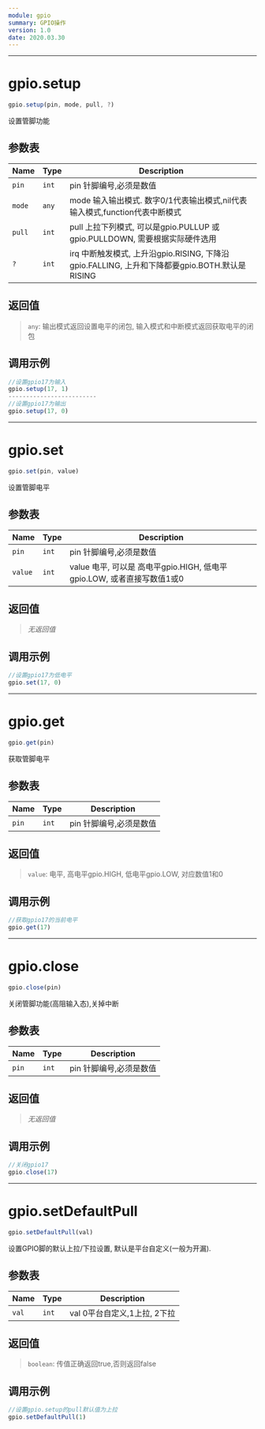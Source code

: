```yaml
---
module: gpio
summary: GPIO操作
version: 1.0
date: 2020.03.30
---
```


--------------------------------------------------
# gpio.setup

```javascript
gpio.setup(pin, mode, pull, ?)
```

设置管脚功能

## 参数表

Name | Type | Description
-----|------|--------------
`pin`|`int`| pin 针脚编号,必须是数值
`mode`|`any`| mode 输入输出模式. 数字0/1代表输出模式,nil代表输入模式,function代表中断模式
`pull`|`int`| pull 上拉下列模式, 可以是gpio.PULLUP 或 gpio.PULLDOWN, 需要根据实际硬件选用
`?`|`int`| irq 中断触发模式, 上升沿gpio.RISING, 下降沿gpio.FALLING, 上升和下降都要gpio.BOTH.默认是RISING

## 返回值

> `any`: 输出模式返回设置电平的闭包, 输入模式和中断模式返回获取电平的闭包

## 调用示例

```javascript
//设置gpio17为输入
gpio.setup(17, 1) 
-------------------------
//设置gpio17为输出
gpio.setup(17, 0) 
```


--------------------------------------------------
# gpio.set

```javascript
gpio.set(pin, value)
```

设置管脚电平

## 参数表

Name | Type | Description
-----|------|--------------
`pin`|`int`| pin 针脚编号,必须是数值
`value`|`int`| value 电平, 可以是 高电平gpio.HIGH, 低电平gpio.LOW, 或者直接写数值1或0

## 返回值

> *无返回值*

## 调用示例

```javascript
//设置gpio17为低电平
gpio.set(17, 0) 
```


--------------------------------------------------
# gpio.get

```javascript
gpio.get(pin)
```

获取管脚电平

## 参数表

Name | Type | Description
-----|------|--------------
`pin`|`int`| pin 针脚编号,必须是数值

## 返回值

> `value`: 电平, 高电平gpio.HIGH, 低电平gpio.LOW, 对应数值1和0

## 调用示例

```javascript
//获取gpio17的当前电平
gpio.get(17) 
```


--------------------------------------------------
# gpio.close

```javascript
gpio.close(pin)
```

关闭管脚功能(高阻输入态),关掉中断

## 参数表

Name | Type | Description
-----|------|--------------
`pin`|`int`| pin 针脚编号,必须是数值

## 返回值

> *无返回值*

## 调用示例

```javascript
//关闭gpio17
gpio.close(17)
```


--------------------------------------------------
# gpio.setDefaultPull

```javascript
gpio.setDefaultPull(val)
```

设置GPIO脚的默认上拉/下拉设置, 默认是平台自定义(一般为开漏).

## 参数表

Name | Type | Description
-----|------|--------------
`val`|`int`| val 0平台自定义,1上拉, 2下拉

## 返回值

> `boolean`: 传值正确返回true,否则返回false

## 调用示例

```javascript
//设置gpio.setup的pull默认值为上拉
gpio.setDefaultPull(1)
```


